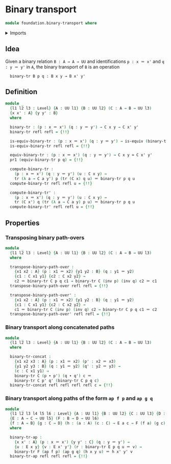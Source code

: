 # Binary transport

```agda
module foundation.binary-transport where
```

<details><summary>Imports</summary>

```agda
open import foundation.action-on-identifications-functions
open import foundation.dependent-pair-types
open import foundation.universe-levels

open import foundation-core.equivalences
open import foundation-core.function-types
open import foundation-core.identity-types
open import foundation-core.transport-along-identifications
```

</details>

## Idea

Given a binary relation `B : A → A → UU` and identifications `p : x ＝ x'` and
`q : y ＝ y'` in `A`, the binary transport of `B` is an operation

```text
  binary-tr B p q : B x y → B x' y'
```

## Definition

```agda
module _
  {l1 l2 l3 : Level} {A : UU l1} {B : UU l2} (C : A → B → UU l3)
  {x x' : A} {y y' : B}
  where

  binary-tr : (p : x ＝ x') (q : y ＝ y') → C x y → C x' y'
  binary-tr refl refl = {!!}

  is-equiv-binary-tr : (p : x ＝ x') (q : y ＝ y') → is-equiv (binary-tr p q)
  is-equiv-binary-tr refl refl = {!!}

  equiv-binary-tr : (p : x ＝ x') (q : y ＝ y') → C x y ≃ C x' y'
  pr1 (equiv-binary-tr p q) = {!!}

  compute-binary-tr :
    (p : x ＝ x') (q : y ＝ y') (u : C x y) →
    tr (λ a → C a y') p (tr (C x) q u) ＝ binary-tr p q u
  compute-binary-tr refl refl u = {!!}

  compute-binary-tr' :
    (p : x ＝ x') (q : y ＝ y') (u : C x y) →
    tr (C x') q (tr (λ a → C a y) p u) ＝ binary-tr p q u
  compute-binary-tr' refl refl u = {!!}
```

## Properties

### Transposing binary path-overs

```agda
module _
  {l1 l2 l3 : Level} {A : UU l1} {B : UU l2} (C : A → B → UU l3)
  where

  transpose-binary-path-over :
    {x1 x2 : A} (p : x1 ＝ x2) {y1 y2 : B} (q : y1 ＝ y2)
    {c1 : C x1 y1} {c2 : C x2 y2} →
    c2 ＝ binary-tr C p q c1 → binary-tr C (inv p) (inv q) c2 ＝ c1
  transpose-binary-path-over refl refl = {!!}

  transpose-binary-path-over' :
    {x1 x2 : A} (p : x1 ＝ x2) {y1 y2 : B} (q : y1 ＝ y2)
    {c1 : C x1 y1} {c2 : C x2 y2} →
    c1 ＝ binary-tr C (inv p) (inv q) c2 → binary-tr C p q c1 ＝ c2
  transpose-binary-path-over' refl refl = {!!}
```

### Binary transport along concatenated paths

```agda
module _
  {l1 l2 l3 : Level} {A : UU l1} {B : UU l2} (C : A → B → UU l3)
  where

  binary-tr-concat :
    {x1 x2 x3 : A} (p : x1 ＝ x2) (p' : x2 ＝ x3)
    {y1 y2 y3 : B} (q : y1 ＝ y2) (q' : y2 ＝ y3) →
    (c : C x1 y1) →
    binary-tr C (p ∙ p') (q ∙ q') c ＝
    binary-tr C p' q' (binary-tr C p q c)
  binary-tr-concat refl refl refl refl c = {!!}
```

### Binary transport along paths of the form `ap f p` and `ap g q`

```agda
module _
  {l1 l2 l3 l4 l5 l6 : Level} {A : UU l1} {B : UU l2} {C : UU l3} {D : UU l4}
  {E : A → C → UU l5} (F : B → D → UU l6)
  {f : A → B} {g : C → D} (h : (a : A) (c : C) → E a c → F (f a) (g c))
  where

  binary-tr-ap :
    {x x' : A} (p : x ＝ x') {y y' : C} (q : y ＝ y') →
    {u : E x y} {v : E x' y'} (r : binary-tr E p q u ＝ v) →
    binary-tr F (ap f p) (ap g q) (h x y u) ＝ h x' y' v
  binary-tr-ap refl refl refl = {!!}
```
